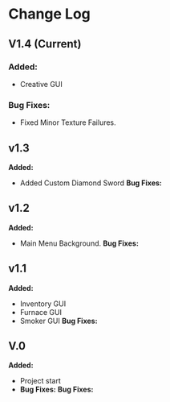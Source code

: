 # Change Log

## V1.4 (Current)
### **Added:**
- Creative GUI
### **Bug Fixes:**
- Fixed Minor Texture Failures.
## v1.3
**Added:**
- Added Custom Diamond Sword
**Bug Fixes:**
## v1.2
**Added:**
- Main Menu Background.
**Bug Fixes:**

## v1.1
**Added:**
- Inventory GUI
- Furnace GUI
- Smoker GUI
**Bug Fixes:**
## V.0
**Added:**
- Project start
- **Bug Fixes:**
**Bug Fixes:**

